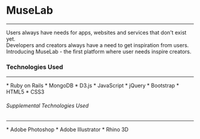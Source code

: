 <h1>MuseLab</h1>
<hr>
<p>Users always have needs for apps, websites and services that don't exist yet.<br>
	Developers and creators always have a need to get inspiration from users.<br>
	Introducing MuseLab - the first platform where user needs inspire creators.</p>


<h3>Technologies Used</h3>
<hr>
* Ruby on Rails
* MongoDB
* D3.js
* JavaScript
* jQuery
* Bootstrap
* HTML5
* CSS3

<h6>Supplemental Technologies Used</h3>
<hr>
* Adobe Photoshop
* Adobe Illustrator
* Rhino 3D